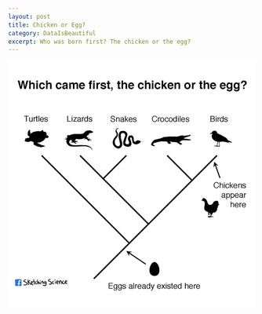 ```yaml
---
layout: post
title: Chicken or Egg?
category: DataIsBeautiful
excerpt: Who was born first? The chicken or the egg?
---
```


<img src="/images/Comics/ChickenEgg.jpg" />
